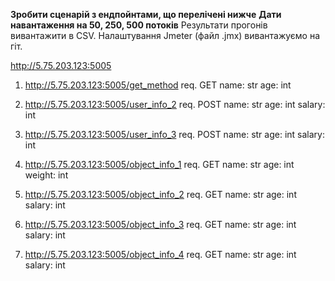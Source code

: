 __Зробити сценарій з ендпойнтами, що перелічені нижче__
__Дати навантаження на 50, 250, 500 потоків__
Результати прогонів вивантажити в CSV.
Налаштування Jmeter (файл .jmx) вивантажуємо на гіт.

http://5.75.203.123:5005

1) http://5.75.203.123:5005/get_method
req.
GET
name: str
age: int


2) http://5.75.203.123:5005/user_info_2
req.
POST
name: str
age: int
salary: int


3) http://5.75.203.123:5005/user_info_3
req.
POST
name: str
age: int
salary: int

4) http://5.75.203.123:5005/object_info_1
req.
GET
name: str
age: int
weight: int

5) http://5.75.203.123:5005/object_info_2
req.
GET
name: str
age: int
salary: int

6) http://5.75.203.123:5005/object_info_3
req.
GET
name: str
age: int
salary: int

7) http://5.75.203.123:5005/object_info_4
req.
GET
name: str
age: int
salary: int

